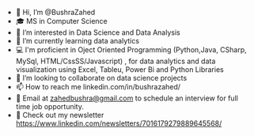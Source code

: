 - 👋 Hi, I’m @BushraZahed
- 🎓 MS in Computer Science
- 👀 I’m interested in Data Science and Data Analysis  
- 🌱 I’m currently learning data analytics
- 💻 I'm proficient in Oject Oriented Programming (Python,Java, CSharp, MySql, HTML/CssSS/Javascript) , for data analytics and data visualization using Excel, Tableu, Power Bi and Python Libraries
- 💞️ I’m looking to collaborate on data science projects
- 📫 How to reach me linkedin.com/in/bushrazahed/
- 📧 Email at zahedbushra@gmail.com to schedule an interview for full time job opportunity.
- 📰 Check out my newsletter https://www.linkedin.com/newsletters/7016179279889645568/

<!---
BushraZahed/BushraZahed is a ✨ special ✨ repository because its `README.md` (this file) appears on your GitHub profile.
You can click the Preview link to take a look at your changes.
--->
